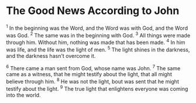 # The Good News According to John

<sup>1</sup> In the beginning was the Word, and the Word was with God, and the Word was God. <sup>2</sup> The same was in the beginning with God. <sup>3</sup> All things were made through him. Without him, nothing was made that has been made. <sup>4</sup> In him was life, and the life was the light of men. <sup>5</sup> The light shines in the darkness, and the darkness hasn't overcome it.

<sup>6</sup> There came a man sent from God, whose name was John. <sup>7</sup> The same came as a witness, that he might testify about the light, that all might believe through him. <sup>8</sup> He was not the light, bout was sent that he might testify about the light. <sup>9</sup> The true light that enlightens everyone was coming into the world.